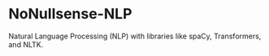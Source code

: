 # NoNullsense-NLP
Natural Language Processing (NLP) with libraries like spaCy, Transformers, and NLTK.
